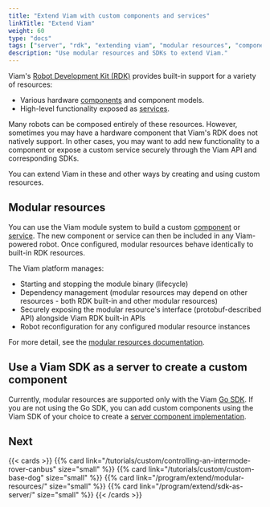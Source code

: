 ```yaml
---
title: "Extend Viam with custom components and services"
linkTitle: "Extend Viam"
weight: 60
type: "docs"
tags: ["server", "rdk", "extending viam", "modular resources", "components", "services"]
description: "Use modular resources and SDKs to extend Viam."
---
```


Viam's [Robot Development Kit (RDK)](/viam-internals/rdk/) provides built-in support for a variety of resources:

- Various hardware [components](/components) and component models.
- High-level functionality exposed as [services](/services).

Many robots can be composed entirely of these resources.
However, sometimes you may have a hardware component that Viam's RDK does not natively support.
In other cases, you may want to add new functionality to a component or expose a custom service securely through the Viam API and corresponding SDKs.

You can extend Viam in these and other ways by creating and using custom resources.

## Modular resources

You can use the Viam module system to build a custom [component](/components) or [service](/services).
The new component or service can then be included in any Viam-powered robot.
Once configured, modular resources behave identically to built-in RDK resources.

The Viam platform manages:

- Starting and stopping the module binary (lifecycle)
- Dependency management (modular resources may depend on other resources - both RDK built-in and other modular resources)
- Securely exposing the modular resource's interface (protobuf-described API) alongside Viam RDK built-in APIs
- Robot reconfiguration for any configured modular resource instances

For more detail, see the [modular resources documentation](/program/extend/modular-resources/).

## Use a Viam SDK as a server to create a custom component

Currently, modular resources are supported only with the Viam [Go SDK](https://pkg.go.dev/go.viam.com/rdk).
If you are not using the Go SDK, you can add custom components using the Viam SDK of your choice to create a [server component implementation](/program/extend/sdk-as-server/).

## Next

{{< cards >}}
    {{% card link="/tutorials/custom/controlling-an-intermode-rover-canbus" size="small" %}}
    {{% card link="/tutorials/custom/custom-base-dog" size="small" %}}
    {{% card link="/program/extend/modular-resources/" size="small" %}}
    {{% card link="/program/extend/sdk-as-server/" size="small" %}}
{{< /cards >}}
